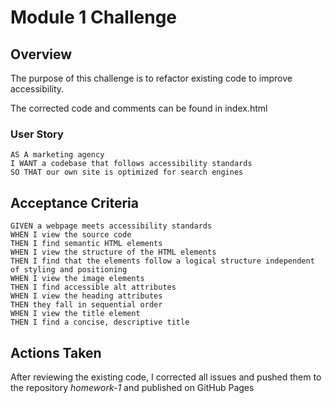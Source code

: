 # Module 1 Challenge

## Overview

The purpose of this challenge is to refactor existing code to improve accessibility.

The corrected code and comments can be found in index.html

### User Story
```
AS A marketing agency
I WANT a codebase that follows accessibility standards
SO THAT our own site is optimized for search engines
```

## Acceptance Criteria

```
GIVEN a webpage meets accessibility standards
WHEN I view the source code
THEN I find semantic HTML elements
WHEN I view the structure of the HTML elements
THEN I find that the elements follow a logical structure independent of styling and positioning
WHEN I view the image elements
THEN I find accessible alt attributes
WHEN I view the heading attributes
THEN they fall in sequential order
WHEN I view the title element
THEN I find a concise, descriptive title
```

## Actions Taken

After reviewing the existing code, I corrected all issues and pushed them to the repository *homework-1* and published on GitHub Pages

### 